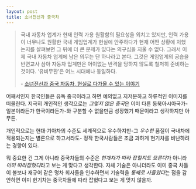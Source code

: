 ```yaml
---
layout: post
title: 소녀전선과 중국차
---
```


> 국내 자동차 업계가 현재 인력 가용 원활함의 필요성을 외치고 있지만, 인력 가용이 너무나도 원활한 국내 게임업계가 현실에 안주하다가 현재 어떤 상황에 처했는지를 살펴보면 그 뒤에 더 큰 문제가 있다는 의구심을 지울 수 없다. 그래서 이제 국내 자동차 업계에 남은 의무는 단 하나라고 본다. 그것은 게임업계의 공습을 반면교사 삼아 자동차 업계만은 어이없는 반격을 당하지 않도록 철저히 준비하는 것이다. ‘유비무환’은 어느 시대에나 동일하다.
> 
> \- [소녀전선과 중국 자동차, 현실로 다가올 수 있는 이야기](http://v.auto.daum.net/v/L5O5mJhkDd)

어째서인지 한국인들은 유독 중국이라고 하면 예의없고 지저분하고 하류적인 이미지를 떠올린다. 지극히 개인적인 생각으로는 *그렇지 않은 중국*은 이미 다른 동북아시아국가-일본이라든가 한국이라든가-와 구분할 수 없을만큼 성장했기 때문이라고 생각하지만 아무튼.

개인적으로는 현대·기아차의 수준도 세계적으로 우수하지만-그 *우수한* 품질이 국내차에 적용되는지는 별론으로 하고서라도- 정작 한국사람들은 조금 과하게 현기차를 비난하려는 경향이 있다.

뭐 중요한 건 그게 아니라 중국차들의 수준은 *현개차가 따라 잡힐지도 모른다*가 아니라 *이미 따라잡혔다*라고 보는 게 맞다고 생각한다. 자체 기술은 아니더라도 이미 중국 차들이 볼보나 재규어 같은 명차 회사들을 인수하면서 기술력을 *통째로 사들였다*는 점을 감안하면 이미 현기차는 중국차들에 따라 잡혔다고 보는 게 맞지 않을까.